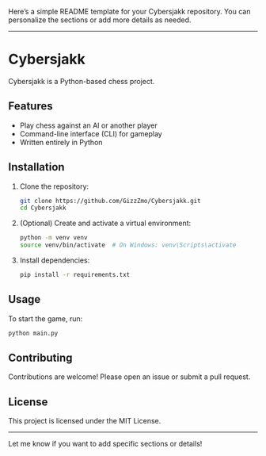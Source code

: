 Here’s a simple README template for your Cybersjakk repository. You can personalize the sections or add more details as needed.

---

# Cybersjakk

Cybersjakk is a Python-based chess project.

## Features

- Play chess against an AI or another player
- Command-line interface (CLI) for gameplay
- Written entirely in Python

## Installation

1. Clone the repository:
   ```bash
   git clone https://github.com/GizzZmo/Cybersjakk.git
   cd Cybersjakk
   ```

2. (Optional) Create and activate a virtual environment:
   ```bash
   python -m venv venv
   source venv/bin/activate  # On Windows: venv\Scripts\activate
   ```

3. Install dependencies:
   ```bash
   pip install -r requirements.txt
   ```

## Usage

To start the game, run:
```bash
python main.py
```

## Contributing

Contributions are welcome! Please open an issue or submit a pull request.

## License

This project is licensed under the MIT License.

---

Let me know if you want to add specific sections or details!
